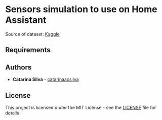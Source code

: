 # Sensors simulation to use on Home Assistant

Source of dataset: [Kaggle](https://www.kaggle.com/garystafford/environmental-sensor-data-132k)

## Requirements


## Authors

* **Catarina Silva** - [catarinaacsilva](https://github.com/catarinaacsilva)

## License

This project is licensed under the MIT License - see the [LICENSE](LICENSE) file for details